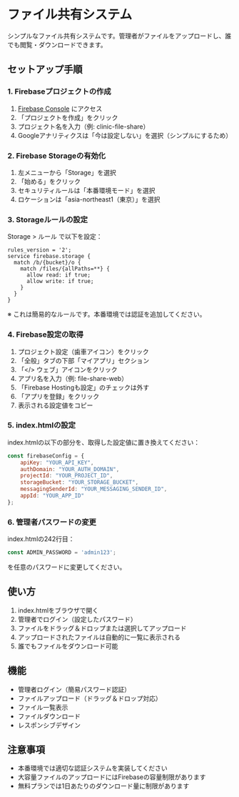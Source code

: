 # ファイル共有システム

シンプルなファイル共有システムです。管理者がファイルをアップロードし、誰でも閲覧・ダウンロードできます。

## セットアップ手順

### 1. Firebaseプロジェクトの作成

1. [Firebase Console](https://console.firebase.google.com/) にアクセス
2. 「プロジェクトを作成」をクリック
3. プロジェクト名を入力（例: clinic-file-share）
4. Googleアナリティクスは「今は設定しない」を選択（シンプルにするため）

### 2. Firebase Storageの有効化

1. 左メニューから「Storage」を選択
2. 「始める」をクリック
3. セキュリティルールは「本番環境モード」を選択
4. ロケーションは「asia-northeast1（東京）」を選択

### 3. Storageルールの設定

Storage > ルール で以下を設定：

```
rules_version = '2';
service firebase.storage {
  match /b/{bucket}/o {
    match /files/{allPaths=**} {
      allow read: if true;
      allow write: if true;
    }
  }
}
```

※ これは簡易的なルールです。本番環境では認証を追加してください。

### 4. Firebase設定の取得

1. プロジェクト設定（歯車アイコン）をクリック
2. 「全般」タブの下部「マイアプリ」セクション
3. 「</> ウェブ」アイコンをクリック
4. アプリ名を入力（例: file-share-web）
5. 「Firebase Hostingも設定」のチェックは外す
6. 「アプリを登録」をクリック
7. 表示される設定値をコピー

### 5. index.htmlの設定

index.htmlの以下の部分を、取得した設定値に置き換えてください：

```javascript
const firebaseConfig = {
    apiKey: "YOUR_API_KEY",
    authDomain: "YOUR_AUTH_DOMAIN",
    projectId: "YOUR_PROJECT_ID",
    storageBucket: "YOUR_STORAGE_BUCKET",
    messagingSenderId: "YOUR_MESSAGING_SENDER_ID",
    appId: "YOUR_APP_ID"
};
```

### 6. 管理者パスワードの変更

index.htmlの242行目：
```javascript
const ADMIN_PASSWORD = 'admin123';
```
を任意のパスワードに変更してください。

## 使い方

1. index.htmlをブラウザで開く
2. 管理者でログイン（設定したパスワード）
3. ファイルをドラッグ＆ドロップまたは選択してアップロード
4. アップロードされたファイルは自動的に一覧に表示される
5. 誰でもファイルをダウンロード可能

## 機能

- 管理者ログイン（簡易パスワード認証）
- ファイルアップロード（ドラッグ＆ドロップ対応）
- ファイル一覧表示
- ファイルダウンロード
- レスポンシブデザイン

## 注意事項

- 本番環境では適切な認証システムを実装してください
- 大容量ファイルのアップロードにはFirebaseの容量制限があります
- 無料プランでは1日あたりのダウンロード量に制限があります